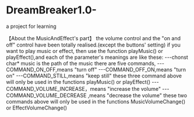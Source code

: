 # DreamBreaker1.0-
a project for learning

【About the MusicAndEffect's part】
the volume control and the "on and off" control have been totally realised.(except the buttons' setting)
if you want to play music or effect, then use the function playMusic() or playEffect(),and each of the parameter's meanings are like these:
---chonst char* music is the path of the music
there are five commands,
---COMMAND_ON_OFF,means "turn off"
---COMMAND_OFF_ON,means "turn on"
---COMMAND_STILL,means "keep still"
these three command above will only be used in the functions playMusic() or playEffect()
---COMMAND_VOLUME_INCREASE，means "increase the volume" 
---COMMAND_VOLUME_DECREASE ,means "decrease the volume"
these two commands above will only be used in the functions MusicVolumeChange() or EffectVolumeChange() 
